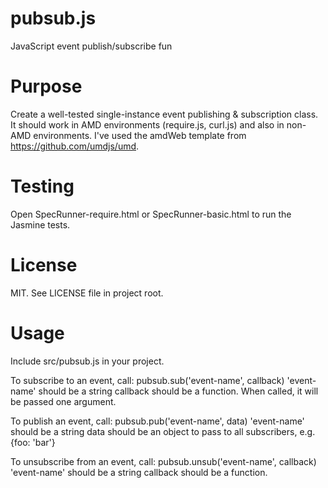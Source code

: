 pubsub.js
=========

JavaScript event publish/subscribe fun

Purpose
=======

Create a well-tested single-instance event publishing & subscription class.
It should work in AMD environments (require.js, curl.js) and also in non-AMD environments.
I've used the amdWeb template from https://github.com/umdjs/umd.

Testing
=======

Open SpecRunner-require.html or SpecRunner-basic.html to run the Jasmine tests.

License
=======
MIT.  See LICENSE file in project root.

Usage
=====

Include src/pubsub.js in your project.

To subscribe to an event, call:
pubsub.sub('event-name', callback)
  'event-name' should be a string
  callback should be a function.  When called, it will be passed one argument.

To publish an event, call:
pubsub.pub('event-name', data)
  'event-name' should be a string
  data should be an object to pass to all subscribers, e.g. {foo: 'bar'}

To unsubscribe from an event, call:
pubsub.unsub('event-name', callback)
  'event-name' should be a string
  callback should be a function.

